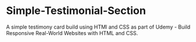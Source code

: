 # Simple-Testimonial-Section

A simple testimony card build using HTMl and CSS as part of Udemy - Build Responsive Real-World Websites with HTML and CSS.

